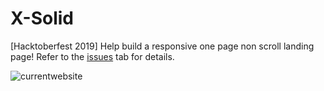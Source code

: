# X-Solid
[Hacktoberfest 2019] Help build a responsive one page non scroll landing page!
Refer to the [issues](https://github.com/adlyloukil/x-solid/issues) tab for details.

![currentwebsite](https://user-images.githubusercontent.com/22683645/67034729-212ed980-f110-11e9-9817-ecdea389227a.png)
